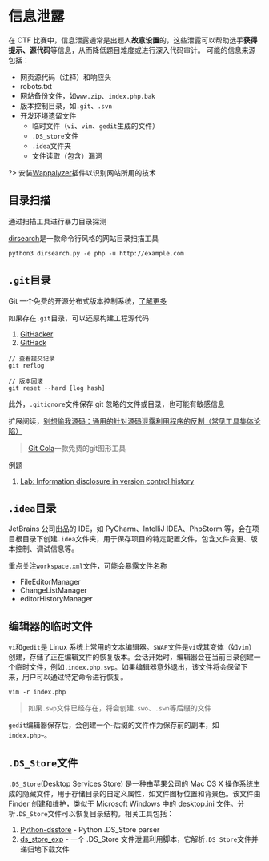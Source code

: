 # 信息泄露

在 CTF 比赛中，信息泄露通常是出题人**故意设置**的，这些泄露可以帮助选手**获得提示、源代码**等信息，从而降低题目难度或进行深入代码审计。
可能的信息来源包括：

- 网页源代码（注释）和响应头
- robots.txt
- 网站备份文件，如`www.zip`、`index.php.bak`
- 版本控制目录，如`.git`、`.svn`
- 开发环境遗留文件
  - 临时文件（`vi`、`vim`、`gedit`生成的文件）
  - `.DS_store`文件
  - `.idea`文件夹
  - 文件读取（包含）漏洞

?> 安装[Wappalyzer](https://www.wappalyzer.com/)插件以识别网站所用的技术

## 目录扫描

通过扫描工具进行暴力目录探测

[dirsearch](https://github.com/maurosoria/dirsearch)是一款命令行风格的网站目录扫描工具

```shell
python3 dirsearch.py -e php -u http://example.com
```

## `.git`目录

Git 一个免费的开源分布式版本控制系统，[了解更多](https://www.liaoxuefeng.com/wiki/896043488029600)

如果存在`.git`目录，可以还原构建工程源代码

1. [GitHacker](https://github.com/WangYihang/GitHacker)
2. [GitHack](https://github.com/lijiejie/GitHack)

```shell
// 查看提交记录
git reflog 

// 版本回滚
git reset --hard [log hash]
```

此外，`.gitignore`文件保存 git 忽略的文件或目录，也可能有敏感信息

扩展阅读，[别想偷我源码：通用的针对源码泄露利用程序的反制（常见工具集体沦陷）](https://drivertom.blogspot.com/2021/08/git.html)

> [Git Cola](https://git-cola.github.io/)一款免费的git图形工具

例题

1. [Lab: Information disclosure in version control history](https://portswigger.net/web-security/information-disclosure/exploiting/lab-infoleak-in-version-control-history)

## `.idea`目录

JetBrains 公司出品的 IDE，如 PyCharm、IntelliJ IDEA、PhpStorm 等，会在项目根目录下创建`.idea`文件夹，用于保存项目的特定配置文件，包含文件变更、版本控制、调试信息等。

重点关注`workspace.xml`文件，可能会暴露文件名称

- FileEditorManager
- ChangeListManager
- editorHistoryManager

## 编辑器的临时文件

`vi`和`gedit`是 Linux 系统上常用的文本编辑器。`SWAP`文件是`vi`或其变体（如`vim`）创建，存储了正在编辑文件的恢复版本。会话开始时，编辑器会在当前目录创建一个临时文件，例如`.index.php.swp`。如果编辑器意外退出，该文件将会保留下来，用户可以通过特定命令进行恢复。

```shell
vim -r index.php
```

> 如果`.swp`文件已经存在，将会创建`.swo`、`.swn`等后缀的文件

`gedit`编辑器保存后，会创建一个`~`后缀的文件作为保存前的副本，如`index.php~`。

<!--
[.SWP File Extension](https://fileinfo.com/extension/swp)
-->

## `.DS_Store`文件

`.DS_Store`(Desktop Services Store) 是一种由苹果公司的 Mac OS X 操作系统生成的隐藏文件，用于存储目录的自定义属性，如文件图标位置和背景色。该文件由 Finder 创建和维护，类似于 Microsoft Windows 中的 desktop.ini 文件。分析`.DS_Store`文件可以恢复目录结构。相关工具包括：

1. [Python-dsstore](https://github.com/gehaxelt/Python-dsstore) - Python .DS_Store parser
2. [ds_store_exp](https://github.com/lijiejie/ds_store_exp) - 一个 .DS_Store 文件泄漏利用脚本，它解析`.DS_Store`文件并递归地下载文件

